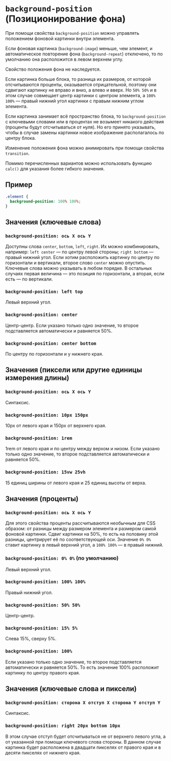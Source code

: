 # `background-position` (Позиционирование фона)

При помощи свойства `background-position` можно управлять положением фоновой картинки внутри элемента.

Если фоновая картинка (`background-image`) меньше, чем элемент, и автоматическое повторение фона (`background-repeat`) отключено, то по умолчанию она расположится в левом верхнем углу.

Свойство положения фона не наследуется.

Если картинка больше блока, то разница их размеров, от которой отсчитываются проценты, оказывается отрицательной, поэтому они сдвигают картинку не вправо и вниз, а влево и вверх. Но `50% 50%` и в этом случае совмещает центр картинки с центром элемента, а `100% 100%` — правый нижний угол картинки с правым нижним углом элемента.

Если картинка занимает всё пространство блока, то `background-position` с ключевыми словами или в процентах не возымеет никакого действия (проценты будут отсчитываться от нуля). Но его принято указывать, чтобы в случае замены картинки новое изображение располагалось по центру блока.

Изменение положения фона можно анимировать при помощи свойства `transition`.

Помимо перечисленных вариантов можно использовать функцию `calc()` для указания более гибкого значения.

## Пример

```css
.element {
  background-position: 100% 100%;
}
```

## Значения (ключевые слова)

### `background-position: ось X ось Y`

Доступны слова `center`, `bottom`, `left`, `right`. Их можно комбинировать, например: `left center` — по центру левой стороны; `right bottom` — правый нижний угол. Если хотим расположить картинку по центру по горизонтали и вертикали, второе слово `center` можно опустить. Ключевые слова можно указывать в любом порядке. В остальных случаях первая величина — это позиция по горизонтали, а вторая, если есть — по вертикали.

### `background-position: left top`

Левый верхний угол.

### `background-position: center`

Центр-центр. Если указано только одно значение, то второе подставляется автоматически и равняется 50%.

### `background-position: center bottom`

По центру по горизонтали и у нижнего края.

## Значения (пиксели или другие единицы измерения длины)

### `background-position: ось X ось Y`

Синтаксис.

### `background-position: 10px 150px`

10px от левого края и 150px от верхнего края.

### `background-position: 1rem`

1rem от левого края и по центру между верхом и низом. Если указано только одно значение, то второе подставляется автоматически и равняется 50%.

### `background-position: 15vw 25vh`

15 единиц ширины от левого края и 25 единиц высоты от верха.

## Значения (проценты)

### `background-position: ось X ось Y`

Для этого свойства проценты рассчитываются необычным для CSS образом: от разницы между размером элемента и размером самой фоновой картинки. Сдвиг картинки на 50%, то есть на половину этой разницы, центрирует её по соответствующей оси. Значение `0% 0%` ставит картинку в левый верхний угол, а `100% 100%` — в правый нижний.

### `background-position: 0% 0%` (по умолчанию)

Левый верхний угол.

### `background-position: 100% 100%`

Правый нижний угол.

### `background-position: 50% 50%`

Центр-центр.

### `background-position: 15% 5%`

Слева 15%, сверху 5%.

### `background-position: 100%`

Если указано только одно значение, то второе подставляется автоматически и равняется 50%. То есть значение 100% расположит картинку по центру правого края.

## Значения (ключевые слова и пиксели)

### `background-position: сторона X отступ X сторона Y отступ Y`

Синтаксис.

### `background-position: right 20px bottom 10px`

В этом случае отступ будет отсчитываться не от верхнего левого угла, а от указанной при помощи ключевого слова стороны. В данном случае картинка будет расположена в двадцати пикселях от правого края и в десяти пикселях от нижнего края.
